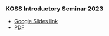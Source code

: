 ### KOSS Introductory Seminar 2023
- [Google Slides link](https://docs.google.com/presentation/d/1OBXYg_fsict-6pSohVoI8JAT-03sLGO4KXP1tAHEUtU/edit?usp=sharing)
- [PDF](./KOSS%20Intro%20Seminar%202023%20(archived).pdf)